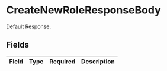 # CreateNewRoleResponseBody

Default Response.


## Fields

| Field       | Type        | Required    | Description |
| ----------- | ----------- | ----------- | ----------- |
